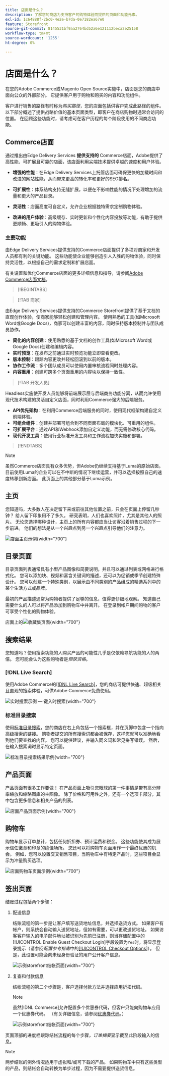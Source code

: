 ```yaml
---
title: 店面是什么？
description: 了解您的商店为支持客户的购物体验而提供的页面和功能元素。
exl-id: 1c64888f-2bc0-4e2e-b7da-0e7182ea67e0
feature: Storefront
source-git-commit: 8145531bf9aa2764bd52a6e121112beca2e25158
workflow-type: tm+mt
source-wordcount: '1255'
ht-degree: 0%

---
```


# 店面是什么？

在您的Adobe Commerce或Magento Open Source实施中，店面是您的商店中面向公众的外部部分。 它提供客户用于购物和购买的内容和功能组件。

客户进行销售的路径有时称为&#x200B;_购买路径_，您的店面包括供客户完成此路径的组件。 以下部分概述了提供战略价值的基本页面类型，即客户在商店购物时通常会访问的位置。 在回顾这些功能时，请考虑可在客户历程的每个阶段使用的不同商店功能。

## Commerce店面

通过推出由Edge Delivery Services **提供支持的** Commerce店面，Adobe提供了高性能、可扩展且可靠的店面，该店面利用尖端技术提供卓越的速度和用户体验。

- **增强的性能**：在Edge Delivery Services上托管店面可确保更快的加载时间和改进的网站性能，从而带来更高的转化率和更好的SEO排名。

- **可扩展性**：体系结构支持无缝扩展，以便在不影响性能的情况下处理增加的流量和更大的产品目录。

- **灵活性**：店面高度可自定义，允许企业根据独特需求定制购物体验。

- **改进的用户体验**：高级缓存、实时更新和个性化内容投放等功能，有助于提供更顺畅、更吸引人的购物体验。

### 主要功能

由Edge Delivery Services提供支持的Commerce店面提供了多项对商家和开发人员都有利的关键功能。 这些功能使企业能够创造引人入胜的购物体验，同时保持灵活性，以根据自己的需求定制和扩展店面。

有关设置和优化Commerce店面的更多详细信息和指导，请参阅[Adobe Commerce店面文档](https://experienceleague.adobe.com/en/docs/commerce)。

>[!BEGINTABS]

>[!TAB 商家]

由Edge Delivery Services提供支持的Commerce Storefront提供了基于文档的直观创作体验，使商家能够轻松创建和管理内容。 使用熟悉的工具(如Microsoft Word或Google Docs)，商家可以创建丰富的内容，同时保持版本控制并与团队成员协作。

- **简化的内容创建**：使用熟悉的基于文档的创作工具(如Microsoft Word或Google Docs)创建和编辑内容。
- **实时预览**：在发布之前通过实时预览功能立即查看更改。
- **版本控制**：跟踪内容更改并轻松回滚到以前的版本。
- **协作工作流**：多个团队成员可以使用内置审核流程同时处理内容。
- **内容重用**：创建可跨多个页面重用的内容块以保持一致性。

>[!TAB 开发人员]

Headless实施使开发人员能够将前端展示层与后端商务功能分离，从而允许使用现代技术构建的灵活自定义店面，同时利用Commerce强大的后端服务。

- **API优先架构**：在利用Commerce后端服务的同时，使用现代框架构建自定义前端体验。
- **可组合组件**：创建并部署可组合到不同页面布局的模块化、可重用的组件。
- **可扩展平台**：通过API和Webhook添加自定义功能，而无需修改核心代码。
- **现代开发工具**：使用行业标准开发工具和工作流程加快实施和部署。

>[!ENDTABS]

>[!NOTE]
>
>虽然Commerce店面具有众多优势，但Adobe仍继续支持基于Luma的原始店面。 目前使用Luma的企业可以在不中断的情况下继续运营，并可以选择按照自己的速度转移到新店面。 此页面上的其他部分基于Luma示例。

## 主页

您知道吗，大多数人在决定留下来或前往其他位置之前，只会在页面上停留几秒钟？ 给人留下印象用不了多久。 研究表明，人们也喜欢照片，尤其是其他人的照片。 无论您选择哪种设计，主页上的所有内容都应当让访客沿着销售过程的下一步前进。 他们的想法是从一个兴趣点到另一个兴趣点引导他们的注意力。

![店面主页示例](./assets/storefront-homepage-full.png){width="700"}

## 目录页面

目录页面列表通常具有小型产品图像和简要说明，并且可以通过列表或网格进行格式化。 您可以添加块、视频和富含关键词的描述，还可以为促销或季节创建特殊设计。 您可以创建一个特殊类别，以展示由不同类别的产品组成的精选系列中的某个生活方式或品牌。

最初的产品描述通常为购物者提供了足够的信息，值得更仔细地观察。 知道自己需要什么的人可以将产品添加到购物车中并离开。 在登录到帐户期间购物的客户可享受个性化的购物体验。

店面上的![收藏集页面](./assets/storefront-collection-page.png){width="700"}

## 搜索结果

您知道吗？使用搜索功能的人购买产品的可能性几乎是仅依赖导航功能的人的两倍。 您可能会认为这些购物者是&#x200B;_预获资格_。

### [!DNL Live Search]

使用Adobe Commerce的[[!DNL Live Search]](https://experienceleague.adobe.com/en/docs/commerce/live-search/overview)，您的商店可提供快速、超级相关且直观的搜索体验，可供Adobe Commerce免费使用。

![实时搜索示例 — 键入时搜索](./assets/storefront-search-as-you-type.png){width="700"}

### 标准目录搜索

使用[标准目录搜索](../catalog/search.md)，您的商店在右上角包括一个搜索框，并在页脚中包含一个指向高级搜索的链接。 购物者提交的所有搜索词都会被保存，这样您就可以准确地看到他们要查找的内容。 您可以提供建议，并输入同义词和常见拼写错误。 然后，在输入搜索词时显示特定页面。

![标准目录搜索结果示例](./assets/storefront-search-results-page-full.png){width="700"}

## 产品页面

产品页面有很多工作要做！ 在产品页面上吸引您眼球的第一件事情是带有高分辨率缩放和缩略图库的主图像。 除了价格和可用性之外，还有一个选项卡部分，其中包含更多信息和相关产品的列表。

![店面产品页面示例](./assets/storefront-product-page-full-m.png){width="700"}

## 购物车

购物车显示订单总计，包括任何折扣券、预计运费和税金。 这些功能使其成为展示信任徽章和印章的绝佳场所。 您还可以将购物车页面用作一个最终优惠的机会。 例如，您可以设置交叉销售项目，当购物车中有特定产品时，这些项目会显示为冲量购买选项。

![店面购物车页面示例](./assets/storefront-cart-full.png){width="700"}

## 签出页面

结账过程包括两个步骤：

1. 配送信息

   结账流程的第一步是让客户填写送货地址信息，并选择送货方式。 如果客户有帐户，则系统会自动输入送货地址，但如有需要，可以更改送货地址。
如果访客客户输入的电子邮件地址被识别为先前已注册，则当存储配置中的[!UICONTROL Enable Guest Checkout Login]字段设置为`Yes`时，将显示登录提示（请参阅&#x200B;_配置参考指南_&#x200B;中的[[!UICONTROL Checkout Options]](../configuration-reference/sales/checkout.md#checkout-options)）。 但是，此设置可能会向未经身份验证的用户公开客户信息。

   ![示例storefront结帐页面](./assets/storefront-checkout-shipping-full.png){width="700"}

1. 复查和付款信息

   结帐流程的第二个步骤是，客户选择付款方法并选择应用折扣代码。

   >[!NOTE]
   >
   >虽然[!DNL Commerce]允许配置多个优惠券代码，但客户只能向购物车应用一个优惠券代码。 （有关详细信息，请参阅[优惠券代码](../merchandising-promotions/price-rules-cart-coupon.md#coupon-codes)。）

   ![示例storefront结帐页面](./assets/storefront-checkout-payment-full.png){width="700"}

页面顶部的进度栏跟踪结帐流程的每个步骤，_订单摘要_&#x200B;显示截至此阶段输入的信息。

>[!NOTE]
>
>两步结账的例外情况适用于虚拟和/或可下载的产品。 如果购物车中只有这些类型的产品，则结帐会自动转换为单步过程，因为不需要提供送货信息。
